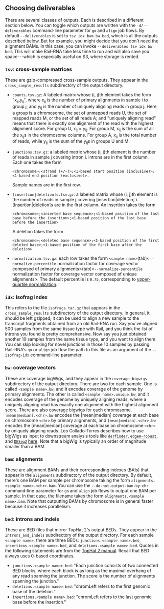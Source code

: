 ## Choosing deliverables

There are several classes of outputs. Each is described in a different section below. You can toggle which outputs are written with the `-d/--deliverables` command-line parameter for `go` and `align` job flows. By default `--deliverables` is set to `tsv idx bam bw bed`, which is all the outputs described below. But for example, you might decide that you don't need the alignment BAMs. In this case, you can invoke `--deliverables tsv idx bw bed`. This will make Rail-RNA take less time to run and will also save you space---which is especially useful on S3, where storage is rented.

### `tsv`: cross-sample matrices

These are gzip-compressed cross-sample outputs. They appear in the `cross_sample_results` subdirectory of the output directory.

  * `counts.tsv.gz`: A labeled matrix whose (i, j)th element takes the form "x<sub>ij</sub>,y<sub>ij</sub>", where x<sub>ij</sub> is the number of primary alignments in sample i to group j, and y<sub>ij</sub> is the number of uniquely aligning reads in group j. Here, a group is a chromosome, the set of unmapped reads U, the set of mapped reads M, or the set of all reads A; and "uniquely aligning read" means that there is exactly one alignment of the read with the highest alignment score. For group U, x<sub>ij</sub> = y<sub>ij</sub>. For group M, x<sub>ij</sub> is the sum of all the x<sub>ij</sub>s in the chromosome columns. For group A, x<sub>ij</sub> is the total number of reads, while y<sub>ij</sub> is the sum of the y<sub>ij</sub>s in groups U and M.
  * `junctions.tsv.gz`: a labeled matrix whose (i, j)th element is the number of reads in sample j covering intron i. Introns are in the first column. Each one takes the form

        <chromosome>;<strand (+/-)>;<1-based start position (inclusive)>;<1-based end position (exclusive)>.

    Sample names are in the first row.
  * `[insertion|deletion]s.tsv.gz`: a labeled matrix whose (i, j)th element is the number of reads in sample j covering [insertion|deletion] i. [Insertion|deletion]s are in the first column. An insertion takes the form

        <chromosome>;<inserted base sequence>;<1-based position of the last base before the insertion>;<1-based position of the last base before the insertion>

    A deletion takes the form
  
        <chromosome>;<deleted base sequence>;<1-based position of the first deleted base>;<1-based position of the first base after the deletion>

  * `normalization.tsv.gz`: each row takes the form `<sample name>`(tab)<`--normalize-percentile` normalization factor for coverage vector composed of primary alignments>(tab)<`--normalize-percentile` normalization factor for coverage vector composed of unique alignments>. The default percentile is `0.75`, corresponding to [upper-quartile normalization](http://www.biomedcentral.com/1471-2105/11/94).

### `idx`: isofrag index

This refers to the file `isofrags.tar.gz` that appears in the `cross_sample_results` subdirectory of the output directory. In general, it should be left gzipped; it can be used to align a new sample to the transcript fragments obtained from an old Rail-RNA run. Say you've aligned 500 samples from the same tissue type with Rail, and you think the list of introns you found is pretty comprehensive. Now say you just obtained another 10 samples from the same tissue type, and you want to align them. You can skip looking for novel junctions in those 10 samples by passing Rail-RNA's `go` or `align` job flow the path to this file as an argument of the `--isofrag-idx` command-line parameter.

### `bw`: coverage vectors

These are coverage bigWigs, and they appear in the `coverage_bigwigs` subdirectory of the output directory. There are two for each sample. One is called `<sample name>.bw`, and it encodes coverage of the genome by primary alignments. The other is called `<sample name>.unique.bw`, and it encodes coverage of the genome by uniquely aligning reads, where a uniquely aligning read has exactly one alignment with the highest alignment score. There are also coverage bigwigs for each chromosome. `[mean|median].<chr>.bw` encodes the [mean|median] coverage at each base on chromosome `<chr>` by primary alignments, and `[mean|median].<chr>.bw` encodes the [mean|median] coverage at each base on chromosome `<chr>` by uniquely aligning reads. Leo Collado-Torres describes how to use bigWigs as input to downstream analysis tools like [`derfinder`](http://bioconductor.org/packages/release/bioc/html/derfinder.html), [`edgeR-robust`](http://bioconductor.org/packages/release/bioc/html/edgeR.html), and [`DESeq2`](http://bioconductor.org/packages/release/bioc/html/DESeq.html) [here](http://lcolladotor.github.io/protocols/bigwig_DEanalysis/). Note that a bigWig is typically an order of magnitude smaller than a BAM.

### `bam`: alignments

These are alignment BAMs and their corresponding indexes (BAIs) that appear in the `alignments` subdirectory of the output directory. By default, there's one BAM per sample per chromosome taking the form `alignments.<sample name>.<chr>.bam`. You can use the `--do-not-output-bam-by-chr` command-line parameter for `go` and `align` job flows to output one BAM per sample. In that case, the filename takes the form `alignments.<sample name>.bam`. Note that outputting BAMs by chromosome is in general faster because it increases parallelism.

### `bed`: introns and indels

These are BED files that mirror TopHat 2's output BEDs. They appear in the `introns_and_indels` subdirectory of the output directory. For each sample `<sample name>`, there are three BEDs: `junctions.<sample name>.bed`, `insertions.<sample name>.bed`, and `deletions.<sample name>.bed`. Quotes in the following statements are from the [TopHat 2 manual](https://ccb.jhu.edu/software/tophat/manual.shtml). Recall that BED always uses 0-based coordinates.
  * `junctions.<sample name>.bed`: "Each junction consists of two connected BED blocks, where each block is as long as the maximal overhang of any read spanning the junction. The score is the number of alignments spanning the junction."
  * `deletions.<sample name>.bed`: "chromLeft refers to the first genomic base of the deletion."
  * `insertions.<sample name>.bed`: "chromLeft refers to the last genomic base before the insertion."